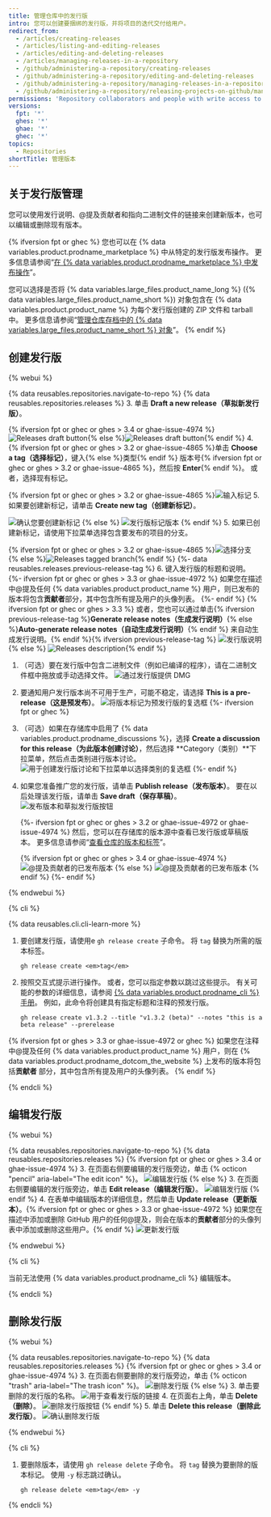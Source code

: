 ```yaml
---
title: 管理仓库中的发行版
intro: 您可以创建要捆绑的发行版，并将项目的迭代交付给用户。
redirect_from:
  - /articles/creating-releases
  - /articles/listing-and-editing-releases
  - /articles/editing-and-deleting-releases
  - /articles/managing-releases-in-a-repository
  - /github/administering-a-repository/creating-releases
  - /github/administering-a-repository/editing-and-deleting-releases
  - /github/administering-a-repository/managing-releases-in-a-repository
  - /github/administering-a-repository/releasing-projects-on-github/managing-releases-in-a-repository
permissions: 'Repository collaborators and people with write access to a repository can create, edit, and delete a release.'
versions:
  fpt: '*'
  ghes: '*'
  ghae: '*'
  ghec: '*'
topics:
  - Repositories
shortTitle: 管理版本
---
```


## 关于发行版管理

您可以使用发行说明、@提及贡献者和指向二进制文件的链接来创建新版本，也可以编辑或删除现有版本。

{% ifversion fpt or ghec %}
您也可以在 {% data variables.product.prodname_marketplace %} 中从特定的发行版发布操作。 更多信息请参阅“<a href="/actions/creating-actions/publishing-actions-in-github-marketplace" class="dotcom-only">在 {% data variables.product.prodname_marketplace %} 中发布操作</a>”。

您可以选择是否将 {% data variables.large_files.product_name_long %} ({% data variables.large_files.product_name_short %}) 对象包含在 {% data variables.product.product_name %} 为每个发行版创建的 ZIP 文件和 tarball 中。 更多信息请参阅“[管理仓库存档中的 {% data variables.large_files.product_name_short %} 对象](/github/administering-a-repository/managing-git-lfs-objects-in-archives-of-your-repository)”。
{% endif %}

## 创建发行版

{% webui %}

{% data reusables.repositories.navigate-to-repo %}
{% data reusables.repositories.releases %}
3. 单击 **Draft a new release（草拟新发行版）**。

   {% ifversion fpt or ghec or ghes > 3.4 or ghae-issue-4974 %}![Releases draft button](/assets/images/help/releases/draft-release-button-with-search.png){% else %}![Releases draft button](/assets/images/help/releases/draft_release_button.png){% endif %}
4. {% ifversion fpt or ghec or ghes > 3.2 or ghae-issue-4865 %}单击 **Choose a tag（选择标记）**，键入{% else %}类型{% endif %} 版本号{% ifversion fpt or ghec or ghes > 3.2 or ghae-issue-4865 %}，然后按 **Enter**{% endif %}。 或者，选择现有标记。

   {% ifversion fpt or ghec or ghes > 3.2 or ghae-issue-4865 %}![输入标记](/assets/images/help/releases/releases-tag-create.png)
5. 如果要创建新标记，请单击 **Create new tag（创建新标记）**。

   ![确认您要创建新标记](/assets/images/help/releases/releases-tag-create-confirm.png)
   {% else %}
   ![发行版标记版本](/assets/images/enterprise/releases/releases-tag-version.png)
{% endif %}
5. 如果已创建新标记，请使用下拉菜单选择包含要发布的项目的分支。

   {% ifversion fpt or ghec or ghes > 3.2 or ghae-issue-4865 %}![选择分支](/assets/images/help/releases/releases-choose-branch.png)
   {% else %}![Releases tagged branch](/assets/images/enterprise/releases/releases-tag-branch.png){% endif %}
{%- data reusables.releases.previous-release-tag %}
6. 键入发行版的标题和说明。
   {%- ifversion fpt or ghec or ghes > 3.3 or ghae-issue-4972 %}
   如果您在描述中@提及任何 {% data variables.product.product_name %} 用户，则已发布的版本将包含**贡献者**部分，其中包含所有提及用户的头像列表。
   {%- endif %}
   {% ifversion fpt or ghec or ghes > 3.3 %} 或者，您也可以通过单击{% ifversion previous-release-tag %}**Generate release notes（生成发行说明）**{% else %}**Auto-generate release notes（自动生成发行说明）**{% endif %} 来自动生成发行说明。{% endif %}{% ifversion previous-release-tag %}
   ![发行版说明](/assets/images/help/releases/releases_description_auto.png){% else %}
![Releases description](/assets/images/enterprise/3.5/releases/releases_description_auto.png){% endif %}
1. （可选）要在发行版中包含二进制文件（例如已编译的程序），请在二进制文件框中拖放或手动选择文件。 ![通过发行版提供 DMG](/assets/images/help/releases/releases_adding_binary.gif)
2. 要通知用户发行版本尚不可用于生产，可能不稳定，请选择 **This is a pre-release（这是预发布）**。 ![将版本标记为预发行版的复选框](/assets/images/help/releases/prerelease_checkbox.png)
{%- ifversion fpt or ghec %}
1. （可选）如果在存储库中启用了 {% data variables.product.prodname_discussions %}，选择 **Create a discussion for this release（为此版本创建讨论）**，然后选择 **Category（类别）**下拉菜单，然后点击类别进行版本讨论。 ![用于创建发行版讨论和下拉菜单以选择类别的复选框](/assets/images/help/releases/create-release-discussion.png)
{%- endif %}
9. 如果您准备推广您的发行版，请单击 **Publish release（发布版本）**。 要在以后处理该发行版，请单击 **Save draft（保存草稿）**。 ![发布版本和草拟发行版按钮](/assets/images/help/releases/release_buttons.png)

   {%- ifversion fpt or ghec or ghes > 3.2 or ghae-issue-4972 or ghae-issue-4974 %}
   然后，您可以在存储库的版本源中查看已发行版或草稿版本。 更多信息请参阅“[查看仓库的版本和标签](/github/administering-a-repository/releasing-projects-on-github/viewing-your-repositorys-releases-and-tags)”。

   {% ifversion fpt or ghec or ghes > 3.4 or ghae-issue-4974 %}
   ![@提及贡献者的已发布版本](/assets/images/help/releases/refreshed-releases-overview-with-contributors.png)
   {% else %}
   ![@提及贡献者的已发布版本](/assets/images/help/releases/releases-overview-with-contributors.png)
   {% endif %}
   {%- endif %}

{% endwebui %}

{% cli %}

{% data reusables.cli.cli-learn-more %}

1. 要创建发行版，请使用e `gh release create` 子命令。 将 `tag` 替换为所需的版本标签。

   ```shell
   gh release create <em>tag</em>
   ```

2. 按照交互式提示进行操作。 或者，您可以指定参数以跳过这些提示。 有关可能的参数的详细信息，请参阅 [ {% data variables.product.prodname_cli %} 手册](https://cli.github.com/manual/gh_release_create)。 例如，此命令将创建具有指定标题和注释的预发行版。

   ```shell
   gh release create v1.3.2 --title "v1.3.2 (beta)" --notes "this is a beta release" --prerelease
   ```
{% ifversion fpt or ghes > 3.3 or ghae-issue-4972 or ghec %}
如果您在注释中@提及任何 {% data variables.product.product_name %} 用户，则在 {% data variables.product.prodname_dotcom_the_website %} 上发布的版本将包括**贡献者** 部分，其中包含所有提及用户的头像列表。
{% endif %}

{% endcli %}

## 编辑发行版

{% webui %}

{% data reusables.repositories.navigate-to-repo %}
{% data reusables.repositories.releases %}
{% ifversion fpt or ghec or ghes > 3.4 or ghae-issue-4974 %}
3. 在页面右侧要编辑的发行版旁边，单击 {% octicon "pencil" aria-label="The edit icon" %}。 ![编辑发行版](/assets/images/help/releases/edit-release-pencil.png)
{% else %}
3. 在页面右侧要编辑的发行版旁边，单击 **Edit release（编辑发行版）**。 ![编辑发行版](/assets/images/help/releases/edit-release.png)
{% endif %}
4. 在表单中编辑版本的详细信息，然后单击 **Update release（更新版本）**。{% ifversion fpt or ghec or ghes > 3.3 or ghae-issue-4972 %} 如果您在描述中添加或删除 GitHub 用户的任何@提及，则会在版本的**贡献者**部分的头像列表中添加或删除这些用户。{% endif %} ![更新发行版](/assets/images/help/releases/update-release.png)

{% endwebui %}

{% cli %}

当前无法使用 {% data variables.product.prodname_cli %} 编辑版本。

{% endcli %}

## 删除发行版

{% webui %}

{% data reusables.repositories.navigate-to-repo %}
{% data reusables.repositories.releases %}
{% ifversion fpt or ghec or ghes > 3.4 or ghae-issue-4974 %}
3. 在页面右侧要删除的发行版旁边，单击 {% octicon "trash" aria-label="The trash icon" %}。 ![删除发行版](/assets/images/help/releases/delete-release-trash.png)
{% else %}
3. 单击要删除的发行版的名称。 ![用于查看发行版的链接](/assets/images/help/releases/release-name-link.png)
4. 在页面右上角，单击 **Delete（删除）**。 ![删除发行版按钮](/assets/images/help/releases/delete-release.png)
{% endif %}
5. 单击 **Delete this release（删除此发行版）**。 ![确认删除发行版](/assets/images/help/releases/confirm-delete-release.png)

{% endwebui %}

{% cli %}

1. 要删除版本，请使用 `gh release delete` 子命令。 将 `tag` 替换为要删除的版本标记。 使用 `-y` 标志跳过确认。

   ```shell
   gh release delete <em>tag</em> -y
   ```

{% endcli %}
